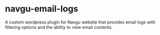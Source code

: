 # navgu-email-logs
A custom wordpress plugin for Navgu website that provides email logs with filtering options and the ability to view email contents.

